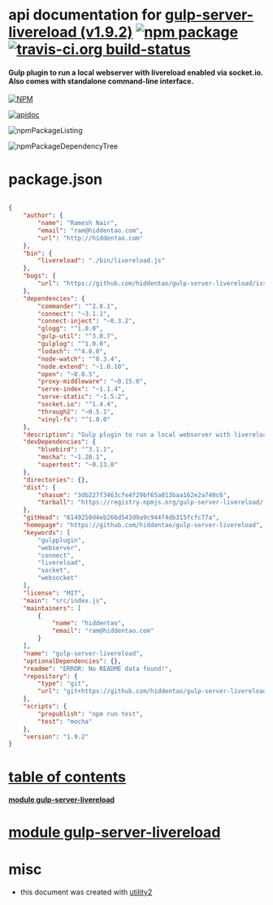 # api documentation for  [gulp-server-livereload (v1.9.2)](https://github.com/hiddentao/gulp-server-livereload)  [![npm package](https://img.shields.io/npm/v/npmdoc-gulp-server-livereload.svg?style=flat-square)](https://www.npmjs.org/package/npmdoc-gulp-server-livereload) [![travis-ci.org build-status](https://api.travis-ci.org/npmdoc/node-npmdoc-gulp-server-livereload.svg)](https://travis-ci.org/npmdoc/node-npmdoc-gulp-server-livereload)
#### Gulp plugin to run a local webserver with livereload enabled via socket.io. Also comes with standalone command-line interface.

[![NPM](https://nodei.co/npm/gulp-server-livereload.png?downloads=true)](https://www.npmjs.com/package/gulp-server-livereload)

[![apidoc](https://npmdoc.github.io/node-npmdoc-gulp-server-livereload/build/screenCapture.buildNpmdoc.browser._2Fhome_2Ftravis_2Fbuild_2Fnpmdoc_2Fnode-npmdoc-gulp-server-livereload_2Ftmp_2Fbuild_2Fapidoc.html.png)](https://npmdoc.github.io/node-npmdoc-gulp-server-livereload/build/apidoc.html)

![npmPackageListing](https://npmdoc.github.io/node-npmdoc-gulp-server-livereload/build/screenCapture.npmPackageListing.svg)

![npmPackageDependencyTree](https://npmdoc.github.io/node-npmdoc-gulp-server-livereload/build/screenCapture.npmPackageDependencyTree.svg)



# package.json

```json

{
    "author": {
        "name": "Ramesh Nair",
        "email": "ram@hiddentao.com",
        "url": "http://hiddentao.com"
    },
    "bin": {
        "livereload": "./bin/livereload.js"
    },
    "bugs": {
        "url": "https://github.com/hiddentao/gulp-server-livereload/issues"
    },
    "dependencies": {
        "commander": "^2.8.1",
        "connect": "~3.1.1",
        "connect-inject": "~0.3.2",
        "glogg": "^1.0.0",
        "gulp-util": "^3.0.7",
        "gulplog": "^1.0.0",
        "lodash": "^4.0.0",
        "node-watch": "^0.3.4",
        "node.extend": "~1.0.10",
        "open": "~0.0.5",
        "proxy-middleware": "~0.15.0",
        "serve-index": "~1.1.4",
        "serve-static": "~1.5.2",
        "socket.io": "^1.4.4",
        "through2": "~0.5.1",
        "vinyl-fs": "^1.0.0"
    },
    "description": "Gulp plugin to run a local webserver with livereload enabled via socket.io. Also comes with standalone command-line interface.",
    "devDependencies": {
        "bluebird": "^3.1.1",
        "mocha": "~1.20.1",
        "supertest": "~0.13.0"
    },
    "directories": {},
    "dist": {
        "shasum": "3db227f3463cfe4f29bf65a013baa162e2a740c6",
        "tarball": "https://registry.npmjs.org/gulp-server-livereload/-/gulp-server-livereload-1.9.2.tgz"
    },
    "gitHead": "6149250d4eb266d543d9a9c944f4db315fcfc77a",
    "homepage": "https://github.com/hiddentao/gulp-server-livereload",
    "keywords": [
        "gulpplugin",
        "webserver",
        "connect",
        "livereload",
        "socket",
        "websocket"
    ],
    "license": "MIT",
    "main": "src/index.js",
    "maintainers": [
        {
            "name": "hiddentao",
            "email": "ram@hiddentao.com"
        }
    ],
    "name": "gulp-server-livereload",
    "optionalDependencies": {},
    "readme": "ERROR: No README data found!",
    "repository": {
        "type": "git",
        "url": "git+https://github.com/hiddentao/gulp-server-livereload.git"
    },
    "scripts": {
        "prepublish": "npm run test",
        "test": "mocha"
    },
    "version": "1.9.2"
}
```



# <a name="apidoc.tableOfContents"></a>[table of contents](#apidoc.tableOfContents)

#### [module gulp-server-livereload](#apidoc.module.gulp-server-livereload)



# <a name="apidoc.module.gulp-server-livereload"></a>[module gulp-server-livereload](#apidoc.module.gulp-server-livereload)



# misc
- this document was created with [utility2](https://github.com/kaizhu256/node-utility2)
